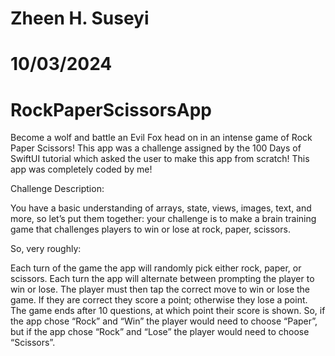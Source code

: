 # Zheen H. Suseyi
# 10/03/2024
# RockPaperScissorsApp


Become a wolf and battle an Evil Fox head on in an intense game of Rock Paper Scissors! This app was a challenge assigned by the 100 Days of SwiftUI tutorial which asked the user to make this app from scratch! This app was completely coded by me!

Challenge Description: 

You have a basic understanding of arrays, state, views, images, text, and more, so let’s put them together: your challenge is to make a brain training game that challenges players to win or lose at rock, paper, scissors.

So, very roughly:

Each turn of the game the app will randomly pick either rock, paper, or scissors.
Each turn the app will alternate between prompting the player to win or lose.
The player must then tap the correct move to win or lose the game.
If they are correct they score a point; otherwise they lose a point.
The game ends after 10 questions, at which point their score is shown.
So, if the app chose “Rock” and “Win” the player would need to choose “Paper”, but if the app chose “Rock” and “Lose” the player would need to choose “Scissors”.
